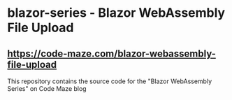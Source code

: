 # blazor-series - Blazor WebAssembly File Upload
## https://code-maze.com/blazor-webassembly-file-upload
This repository contains the source code for the "Blazor WebAssembly Series" on Code Maze blog

